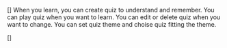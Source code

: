 []
When you learn, you can create quiz to understand and remember.
You can play quiz when you want to learn.
You can edit or delete quiz when you want to change.
You can set quiz theme and choise quiz fitting the theme.

[]